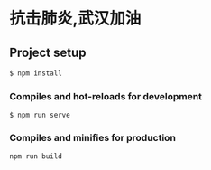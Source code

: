 # 抗击肺炎,武汉加油

## Project setup

```bash
$ npm install
```

### Compiles and hot-reloads for development

```
$ npm run serve
```

### Compiles and minifies for production

```
npm run build
```
